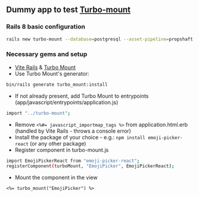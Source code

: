 ## Dummy app to test [Turbo-mount](https://github.com/skryukov/turbo-mount)

### Rails 8 basic configuration

```bash
rails new turbo-mount --database=postgresql --asset-pipeline=propshaft --css=tailwind
```

### Necessary gems and setup
- [Vite Rails](https://github.com/sergii/vite_rails) & [Turbo Mount](https://github.com/skryukov/turbo-mount)
- Use Turbo Mount's generator:
```bash
bin/rails generate turbo_mount:install
```
- If not already present, add Turbo Mount to entrypoints (app/javascript/entrypoints/application.js)
```bash
import "../turbo-mount";
```
- Remove `<%#= javascript_importmap_tags %>` from application.html.erb (handled by Vite Rails - throws a console error)
- Install the package of your choice - e.g.: `npm install emoji-picker-react` (or any other package)
- Register component in turbo-mount.js
```bash
import EmojiPickerReact from "emoji-picker-react";
registerComponent(turboMount, "EmojiPicker", EmojiPickerReact);
```
- Mount the component in the view
```erb
<%= turbo_mount("EmojiPicker") %>
```

